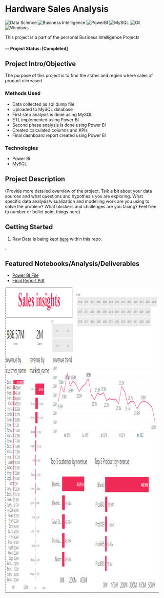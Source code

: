 
# Hardware Sales Analysis

![Data Science](https://img.shields.io/badge/%20-%20Data%20Science-blueviolet?style=for-the-badge)
![Business Intelligence](https://img.shields.io/badge/Business-Intelligence-violet)
![PowerBI](https://img.shields.io/badge/PowerBI-MS-yellow)
![MySQL](https://img.shields.io/badge/mysql-%2300f.svg?style=for-the-badge&logo=mysql&logoColor=white)
![Git](https://img.shields.io/badge/git-%23F05033.svg?style=for-the-badge&logo=git&logoColor=white)
![Windows](https://img.shields.io/badge/Windows-0078D6?style=for-the-badge&logo=windows&logoColor=white)

This project is a part of the personal Business Intelligence Projects

#### -- Project Status: [Completed]

## Project Intro/Objective
The purpose of this project is to find the states and region where sales of product dicreased


### Methods Used
* Data collected as sql dump file
* Uploaded to MySQL database
* First step analysis is done using MySQL
* ETL implemented using Power BI
* Second phase analysis is done using Power BI
* Created calculated columns and KPIs
* Final dashboard report created using Power BI

### Technologies
* Power Bi 
* MySQL


## Project Description
(Provide more detailed overview of the project.  Talk a bit about your data sources and what questions and hypothesis you are exploring. What specific data analysis/visualization and modelling work are you using to solve the problem? What blockers and challenges are you facing?  Feel free to number or bullet point things here)


## Getting Started

1. Raw Data is being kept [here](https://github.com/Muhliscm/dsProjects/tree/main/20210920-Sales%20Analysis/data) within this repo.

.
## Featured Notebooks/Analysis/Deliverables
* [Power BI File](https://github.com/Muhliscm/dsProjects/blob/main/20210920-Sales%20Analysis/sales%20insights.pbix)
* [Final Report Pdf](https://github.com/Muhliscm/dsProjects/blob/main/20210920-Sales%20Analysis/sales%20insights.pdf)





<img src="Capture.PNG" alt="img" height="1000" width="1200">
